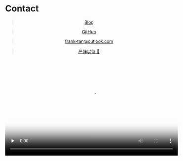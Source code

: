 
# Contact

<div align = "center">

> [Blog](https://blog.yanzhenyidai.com)

> [GitHub](https://github.com/yanzhenyidai)

> [frank-tan@outlook.com](mailto:frank-tan@outlook.com)

> [严阵以待 🤪](#EVERYBODYUP)

<video id="EVERYBODYUP" width="560" height="315" frameborder="0" controls="" preload="none" poster="https://yanzhenyidai.com/file/ytb_everybodyup.png" allowfullscreen>
    <source id="mp4" src="https://yanzhenyidai.com/file/EVERYBODY_UP__Roll_Call.mp4" type="video/mp4">
</video>

</div>
